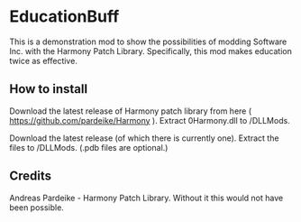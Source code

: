 # EducationBuff
This is a demonstration mod to show the possibilities of modding Software Inc. with the Harmony Patch Library. Specifically, this mod makes education twice as effective.

## How to install
Download the latest release of Harmony patch library from here ( https://github.com/pardeike/Harmony ). Extract 0Harmony.dll to <Software Inc. Folder>/DLLMods.

Download the latest release (of which there is currently one). Extract the files to <Software Inc. Folder>/DLLMods. (.pdb files are optional.)

## Credits
Andreas Pardeike - Harmony Patch Library. Without it this would not have been possible.
